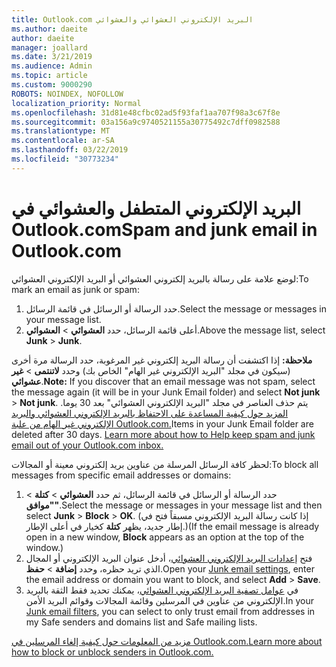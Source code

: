 ```yaml
---
title: Outlook.com البريد الإلكتروني العشوائي والعشوائي
ms.author: daeite
author: daeite
manager: joallard
ms.date: 3/21/2019
ms.audience: Admin
ms.topic: article
ms.custom: 9000290
ROBOTS: NOINDEX, NOFOLLOW
localization_priority: Normal
ms.openlocfilehash: 31d81e48cfbc02ad5f93faf1aa707f98a3c67f8e
ms.sourcegitcommit: 03a156a9c9740521155a30775492c7dff0982588
ms.translationtype: MT
ms.contentlocale: ar-SA
ms.lasthandoff: 03/22/2019
ms.locfileid: "30773234"
---
```

# <a name="spam-and-junk-email-in-outlookcom"></a><span data-ttu-id="8d94a-102">البريد الإلكتروني المتطفل والعشوائي في Outlook.com</span><span class="sxs-lookup"><span data-stu-id="8d94a-102">Spam and junk email in Outlook.com</span></span>

<span data-ttu-id="8d94a-103">لوضع علامة على رسالة بالبريد إلكتروني العشوائي أو البريد الإلكتروني العشوائي:</span><span class="sxs-lookup"><span data-stu-id="8d94a-103">To mark an email as junk or spam:</span></span>

1. <span data-ttu-id="8d94a-104">حدد الرسالة أو الرسائل في قائمة الرسائل.</span><span class="sxs-lookup"><span data-stu-id="8d94a-104">Select the message or messages in your message list.</span></span>
1. <span data-ttu-id="8d94a-105">أعلى قائمة الرسائل، حدد **العشوائي** > **العشوائي**.</span><span class="sxs-lookup"><span data-stu-id="8d94a-105">Above the message list, select **Junk** > **Junk**.</span></span>

<span data-ttu-id="8d94a-106">**ملاحظة:** إذا اكتشفت أن رسالة البريد إلكتروني غير المرغوبة، حدد الرسالة مرة أخرى (سيكون في مجلد "البريد الإلكتروني غير الهام" الخاص بك) وحدد **لاتنتمى** > **غير عشوائي**.</span><span class="sxs-lookup"><span data-stu-id="8d94a-106">**Note:** If you discover that an email message was not spam, select the message again (it will be in your Junk Email folder) and select **Not junk** > **Not junk**.</span></span> <span data-ttu-id="8d94a-107">يتم حذف العناصر في مجلد "البريد الإلكتروني العشوائي" بعد 30 يوما.  [المزيد حول كيفية المساعدة على الاحتفاظ بالبريد الإلكتروني العشوائي والبريد الإلكتروني غير الهام من علبة Outlook.com.](https://support.office.com/article/a3ece97b-82f8-4a5e-9ac3-e92fa6427ae4)</span><span class="sxs-lookup"><span data-stu-id="8d94a-107">Items in your Junk Email folder are deleted after 30 days. [Learn more about how to Help keep spam and junk email out of your Outlook.com inbox.](https://support.office.com/article/a3ece97b-82f8-4a5e-9ac3-e92fa6427ae4)</span></span>

<span data-ttu-id="8d94a-108">لحظر كافة الرسائل المرسلة من عناوين بريد إلكتروني معينة أو المجالات:</span><span class="sxs-lookup"><span data-stu-id="8d94a-108">To block all messages from specific email addresses or domains:</span></span>

1. <span data-ttu-id="8d94a-109">حدد الرسالة أو الرسائل في قائمة الرسائل، ثم حدد **العشوائي** > **كتلة** > **"موافق"**.</span><span class="sxs-lookup"><span data-stu-id="8d94a-109">Select the message or messages in your message list and then select **Junk** > **Block** > **OK**.</span></span> <span data-ttu-id="8d94a-110">(إذا كانت رسالة البريد الإلكتروني مسبقاً فتح في إطار جديد، يظهر **كتلة** كخيار في أعلى الإطار.)</span><span class="sxs-lookup"><span data-stu-id="8d94a-110">(If the email message is already open in a new window, **Block** appears as an option at the top of the window.)</span></span>
1. <span data-ttu-id="8d94a-111">فتح [إعدادات البريد الإلكتروني العشوائي](https://outlook.live.com/mail/options/mail/junkEmail/blockedSendersAndDomainsV2)، أدخل عنوان البريد الإلكتروني أو المجال الذي تريد حظره، وحدد **إضافة** > **حفظ**.</span><span class="sxs-lookup"><span data-stu-id="8d94a-111">Open your [Junk email settings](https://outlook.live.com/mail/options/mail/junkEmail/blockedSendersAndDomainsV2), enter the email address or domain you want to block, and select **Add** > **Save**.</span></span>
1. <span data-ttu-id="8d94a-112">في [عوامل تصفية البريد الإلكتروني العشوائي](https://outlook.live.com/mail/options/mail/junkEmail/filtersOption)، يمكنك تحديد فقط الثقة بالبريد الإلكتروني من عناوين في المرسلين وقائمة المجالات وقوائم البريد الأمن.</span><span class="sxs-lookup"><span data-stu-id="8d94a-112">In your [Junk email filters](https://outlook.live.com/mail/options/mail/junkEmail/filtersOption), you can select to only trust email from addresses in my Safe senders and domains list and Safe mailing lists.</span></span>

[<span data-ttu-id="8d94a-113">مزيد من المعلومات حول كيفية إلغاء المرسلين في Outlook.com.</span><span class="sxs-lookup"><span data-stu-id="8d94a-113">Learn more about how to block or unblock senders in Outlook.com.</span></span>](https://support.office.com/article/afba1c94-77bb-4f50-8b85-057cf52f4d5e)